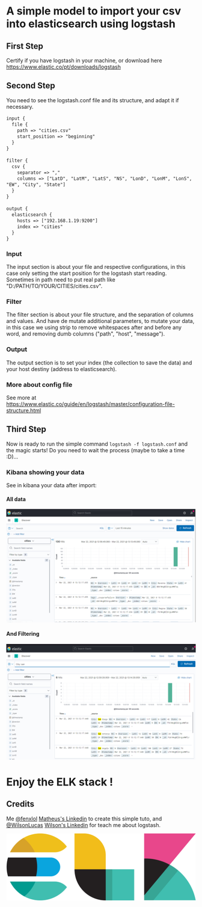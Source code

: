 # A simple model to import your csv into elasticsearch using logstash

## First Step

Certify if you have logstash in your machine, or download here https://www.elastic.co/pt/downloads/logstash

## Second Step

You need to see the logstash.conf file and its structure, and adapt it if necessary. 

```
input {
  file {
    path => "cities.csv"
    start_position => "beginning"
  }
}

filter {  
  csv {
    separator => ","
    columns => ["LatD", "LatM", "LatS", "NS", "LonD", "LonM", "LonS", "EW", "City", "State"]
  }
}

output {
  elasticsearch { 
    hosts => ["192.168.1.19:9200"] 
    index => "cities"
  }
}
```

### Input
The input section is about your file and respective configurations, in this case only setting the start position for the logstash start reading. Sometimes in path need to put real path like "D:/PATH/TO/YOUR/CITIES/cities.csv".

### Filter
The filter section is about your file structure, and the separation of columns and values. And have de mutate additional parameters, to mutate your data, in this case we using strip to remove whitespaces after and before any word, and removing dumb columns ("path", "host", "message").

### Output
The output section is to set your index (the collection to save the data) and your host destiny (address to elasticsearch).

### More about config file 
See more at https://www.elastic.co/guide/en/logstash/master/configuration-file-structure.html

## Third Step
Now is ready to run the simple command ```logstash -f logstash.conf``` and the magic starts! Do you need to wait the process (maybe to take a time :D)...

### Kibana showing your data
See in kibana your data after import:

#### All data

 ![Using](https://raw.githubusercontent.com/fenxlol/elastic-logstash-csv-importer-sample-elk/main/using1.png)
 
#### And Filtering

![Using](https://raw.githubusercontent.com/fenxlol/elastic-logstash-csv-importer-sample-elk/main/using2.png)

# Enjoy the ELK stack !

## Credits
Me [@fenxlol](https://github.com/fenxlol) [Matheus's Linkedin](https://www.linkedin.com/in/matheuslucio/) to create this simple tuto, and [@WilsonLucas](https://github.com/WilsonLucas) [Wilson's Linkedin](https://www.linkedin.com/in/wilson-lucas-719963b4/) for teach me about logstash.

![Elk Stack](https://raw.githubusercontent.com/fenxlol/elastic-logstash-csv-importer-sample-elk/main/elk-stack-logo.png)